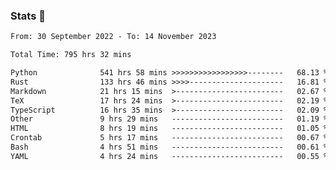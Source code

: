 ### Stats 👋
<!--START_SECTION:waka-->

```txt
From: 30 September 2022 - To: 14 November 2023

Total Time: 795 hrs 32 mins

Python              541 hrs 58 mins >>>>>>>>>>>>>>>>>--------   68.13 %
Rust                133 hrs 46 mins >>>>---------------------   16.81 %
Markdown            21 hrs 15 mins  >------------------------   02.67 %
TeX                 17 hrs 24 mins  >------------------------   02.19 %
TypeScript          16 hrs 35 mins  >------------------------   02.09 %
Other               9 hrs 29 mins   -------------------------   01.19 %
HTML                8 hrs 19 mins   -------------------------   01.05 %
Crontab             5 hrs 17 mins   -------------------------   00.67 %
Bash                4 hrs 51 mins   -------------------------   00.61 %
YAML                4 hrs 24 mins   -------------------------   00.55 %
```

<!--END_SECTION:waka-->

<!--
**buhaytza2005/buhaytza2005** is a ✨ _special_ ✨ repository because its `README.md` (this file) appears on your GitHub profile.

Here are some ideas to get you started:

- 🔭 I’m currently working on ...
- 🌱 I’m currently learning ...
- 👯 I’m looking to collaborate on ...
- 🤔 I’m looking for help with ...
- 💬 Ask me about ...
- 📫 How to reach me: ...
- 😄 Pronouns: ...
- ⚡ Fun fact: ...
-->



